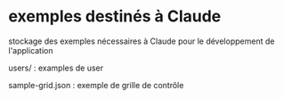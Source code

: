 # exemples destinés à Claude

<p>stockage des exemples nécessaires à Claude pour le développement de l'application</p>

<p>users/ : examples de user</p>
<p>sample-grid.json : exemple de grille de contrôle</p>
